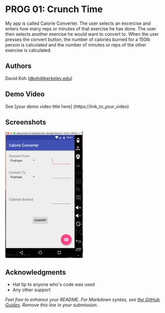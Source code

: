 # PROG 01: Crunch Time

My app is called Calorie Converter. The user selects an excercise and enters how many reps or minutes of that exercise he has done. The user then selects another exercise he would want to convert to. When the user presses the convert button, the number of calories burned for a 150lb person is calculated and the number of minutes or reps of the other exercise is calculated.


## Authors

David Koh ([dkoh@berkeley.edu](mailto:dkoh@berkeley.edu))


## Demo Video

See [your demo video title here] (https://link_to_your_video)

## Screenshots

<img src="screenshots/main.png" height="400" alt="Screenshot"/>

## Acknowledgments

* Hat tip to anyone who's code was used
* Any other support

*Feel free to enhance your README. For Markdown syntax, see [the GitHub Guides](https://guides.github.com/features/mastering-markdown/). Remove this line in your submission.*
